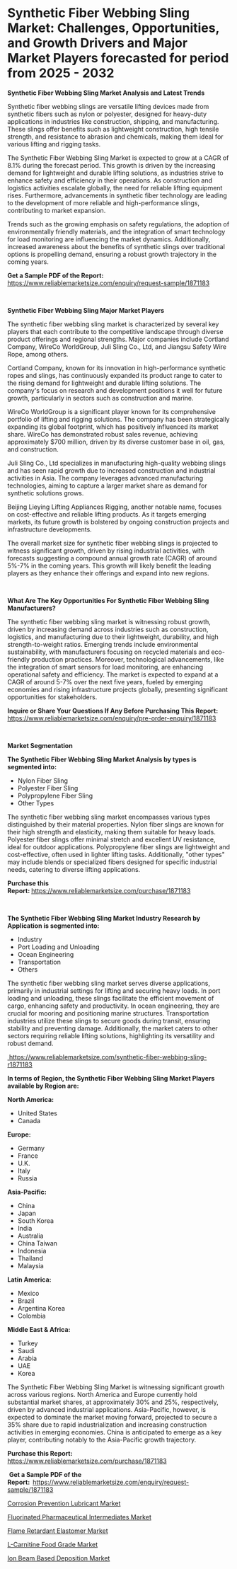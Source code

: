 <p><h1>Synthetic Fiber Webbing Sling Market: Challenges, Opportunities, and Growth Drivers and Major Market Players forecasted for period from 2025 - 2032</h1></p><p><strong>Synthetic Fiber Webbing Sling Market Analysis and Latest Trends</strong></p>
<p><p>Synthetic fiber webbing slings are versatile lifting devices made from synthetic fibers such as nylon or polyester, designed for heavy-duty applications in industries like construction, shipping, and manufacturing. These slings offer benefits such as lightweight construction, high tensile strength, and resistance to abrasion and chemicals, making them ideal for various lifting and rigging tasks.</p><p>The Synthetic Fiber Webbing Sling Market is expected to grow at a CAGR of 8.1% during the forecast period. This growth is driven by the increasing demand for lightweight and durable lifting solutions, as industries strive to enhance safety and efficiency in their operations. As construction and logistics activities escalate globally, the need for reliable lifting equipment rises. Furthermore, advancements in synthetic fiber technology are leading to the development of more reliable and high-performance slings, contributing to market expansion.</p><p>Trends such as the growing emphasis on safety regulations, the adoption of environmentally friendly materials, and the integration of smart technology for load monitoring are influencing the market dynamics. Additionally, increased awareness about the benefits of synthetic slings over traditional options is propelling demand, ensuring a robust growth trajectory in the coming years.</p></p>
<p><strong>Get a Sample PDF of the Report:&nbsp;</strong> <a href="https://www.reliablemarketsize.com/enquiry/request-sample/1871183?utm_campaign=1832&utm_medium=2&utm_source=Github&utm_content=ia&utm_term=03042025&utm_id=synthetic-fiber-webbing-sling">https://www.reliablemarketsize.com/enquiry/request-sample/1871183</a></p>
<p>&nbsp;</p>
<p><strong>Synthetic Fiber Webbing Sling Major Market Players</strong></p>
<p><p>The synthetic fiber webbing sling market is characterized by several key players that each contribute to the competitive landscape through diverse product offerings and regional strengths. Major companies include Cortland Company, WireCo WorldGroup, Juli Sling Co., Ltd, and Jiangsu Safety Wire Rope, among others.</p><p>Cortland Company, known for its innovation in high-performance synthetic ropes and slings, has continuously expanded its product range to cater to the rising demand for lightweight and durable lifting solutions. The company's focus on research and development positions it well for future growth, particularly in sectors such as construction and marine.</p><p>WireCo WorldGroup is a significant player known for its comprehensive portfolio of lifting and rigging solutions. The company has been strategically expanding its global footprint, which has positively influenced its market share. WireCo has demonstrated robust sales revenue, achieving approximately $700 million, driven by its diverse customer base in oil, gas, and construction.</p><p>Juli Sling Co., Ltd specializes in manufacturing high-quality webbing slings and has seen rapid growth due to increased construction and industrial activities in Asia. The company leverages advanced manufacturing technologies, aiming to capture a larger market share as demand for synthetic solutions grows.</p><p>Beijing Lieying Lifting Appliances Rigging, another notable name, focuses on cost-effective and reliable lifting products. As it targets emerging markets, its future growth is bolstered by ongoing construction projects and infrastructure developments.</p><p>The overall market size for synthetic fiber webbing slings is projected to witness significant growth, driven by rising industrial activities, with forecasts suggesting a compound annual growth rate (CAGR) of around 5%-7% in the coming years. This growth will likely benefit the leading players as they enhance their offerings and expand into new regions.</p></p>
<p>&nbsp;</p>
<p><strong>What Are The Key Opportunities For Synthetic Fiber Webbing Sling Manufacturers?</strong></p>
<p><p>The synthetic fiber webbing sling market is witnessing robust growth, driven by increasing demand across industries such as construction, logistics, and manufacturing due to their lightweight, durability, and high strength-to-weight ratios. Emerging trends include environmental sustainability, with manufacturers focusing on recycled materials and eco-friendly production practices. Moreover, technological advancements, like the integration of smart sensors for load monitoring, are enhancing operational safety and efficiency. The market is expected to expand at a CAGR of around 5-7% over the next five years, fueled by emerging economies and rising infrastructure projects globally, presenting significant opportunities for stakeholders.</p></p>
<p><strong>Inquire or Share Your Questions If Any Before Purchasing This Report:</strong> <a href="https://www.reliablemarketsize.com/enquiry/pre-order-enquiry/1871183?utm_campaign=1832&utm_medium=2&utm_source=Github&utm_content=ia&utm_term=03042025&utm_id=synthetic-fiber-webbing-sling">https://www.reliablemarketsize.com/enquiry/pre-order-enquiry/1871183</a></p>
<p>&nbsp;</p>
<p><strong>Market Segmentation</strong></p>
<p><strong>The Synthetic Fiber Webbing Sling Market Analysis by types is segmented into:</strong></p>
<p><ul><li>Nylon Fiber Sling</li><li>Polyester Fiber Sling</li><li>Polypropylene Fiber Sling</li><li>Other Types</li></ul></p>
<p><p>The synthetic fiber webbing sling market encompasses various types distinguished by their material properties. Nylon fiber slings are known for their high strength and elasticity, making them suitable for heavy loads. Polyester fiber slings offer minimal stretch and excellent UV resistance, ideal for outdoor applications. Polypropylene fiber slings are lightweight and cost-effective, often used in lighter lifting tasks. Additionally, "other types" may include blends or specialized fibers designed for specific industrial needs, catering to diverse lifting applications.</p></p>
<p><strong>Purchase this Report:&nbsp;</strong><a href="https://www.reliablemarketsize.com/purchase/1871183?utm_campaign=1832&utm_medium=2&utm_source=Github&utm_content=ia&utm_term=03042025&utm_id=synthetic-fiber-webbing-sling">https://www.reliablemarketsize.com/purchase/1871183</a></p>
<p>&nbsp;</p>
<p><strong>The Synthetic Fiber Webbing Sling Market Industry Research by Application is segmented into:</strong></p>
<p><ul><li>Industry</li><li>Port Loading and Unloading</li><li>Ocean Engineering</li><li>Transportation</li><li>Others</li></ul></p>
<p><p>The synthetic fiber webbing sling market serves diverse applications, primarily in industrial settings for lifting and securing heavy loads. In port loading and unloading, these slings facilitate the efficient movement of cargo, enhancing safety and productivity. In ocean engineering, they are crucial for mooring and positioning marine structures. Transportation industries utilize these slings to secure goods during transit, ensuring stability and preventing damage. Additionally, the market caters to other sectors requiring reliable lifting solutions, highlighting its versatility and robust demand.</p></p>
<p><a href="https://www.reliablemarketsize.com/synthetic-fiber-webbing-sling-r1871183?utm_campaign=1832&utm_medium=2&utm_source=Github&utm_content=ia&utm_term=03042025&utm_id=synthetic-fiber-webbing-sling">&nbsp;https://www.reliablemarketsize.com/synthetic-fiber-webbing-sling-r1871183</a></p>
<p><strong>In terms of Region, the Synthetic Fiber Webbing Sling Market Players available by Region are:</strong></p>
<p>
    <p> <strong> North America: </strong>
        <ul>
            <li>United States</li>
            <li>Canada</li>
        </ul>
        </p> 
    <p> <strong> Europe: </strong>
        <ul>
            <li>Germany</li>
            <li>France</li>
            <li>U.K.</li>
            <li>Italy</li>
            <li>Russia</li>
        </ul>
        </p> 
    <p> <strong> Asia-Pacific: </strong>
        <ul>
            <li>China</li>
            <li>Japan</li>
            <li>South Korea</li>
            <li>India</li>
            <li>Australia</li>
            <li>China Taiwan</li>
            <li>Indonesia</li>
            <li>Thailand</li>
            <li>Malaysia</li>
        </ul>
        </p> 
    <p> <strong> Latin America: </strong>
        <ul>
            <li>Mexico</li>
            <li>Brazil</li>
            <li>Argentina Korea</li>
            <li>Colombia</li>
        </ul>
        </p> 
    <p> <strong> Middle East & Africa: </strong>
        <ul>
            <li>Turkey</li>
            <li>Saudi</li>
            <li>Arabia</li>
            <li>UAE</li>
            <li>Korea</li>
        </ul>
    </p>
    </p>
<p><p>The Synthetic Fiber Webbing Sling Market is witnessing significant growth across various regions. North America and Europe currently hold substantial market shares, at approximately 30% and 25%, respectively, driven by advanced industrial applications. Asia-Pacific, however, is expected to dominate the market moving forward, projected to secure a 35% share due to rapid industrialization and increasing construction activities in emerging economies. China is anticipated to emerge as a key player, contributing notably to the Asia-Pacific growth trajectory.</p></p>
<p><strong>Purchase this Report: </strong><a href="https://www.reliablemarketsize.com/purchase/1871183?utm_campaign=1832&utm_medium=2&utm_source=Github&utm_content=ia&utm_term=03042025&utm_id=synthetic-fiber-webbing-sling">https://www.reliablemarketsize.com/purchase/1871183</a></p>
<p>&nbsp;<strong>Get a Sample PDF of the Report:&nbsp;&nbsp;</strong><a href="https://www.reliablemarketsize.com/enquiry/request-sample/1871183?utm_campaign=1832&utm_medium=2&utm_source=Github&utm_content=ia&utm_term=03042025&utm_id=synthetic-fiber-webbing-sling">https://www.reliablemarketsize.com/enquiry/request-sample/1871183</a></p>
<p><strong></strong></p>
<p><p><a href="https://github.com/stuwinawisa/Market-Research-Report-List-1/blob/main/corrosion-prevention-lubricant-market.md?utm_campaign=1832&utm_medium=2&utm_source=Github&utm_content=ia&utm_term=03042025&utm_id=synthetic-fiber-webbing-sling">Corrosion Prevention Lubricant Market</a></p><p><a href="https://github.com/phillpfantis/Market-Research-Report-List-1/blob/main/fluorinated-pharmaceutical-intermediates-market.md?utm_campaign=1832&utm_medium=2&utm_source=Github&utm_content=ia&utm_term=03042025&utm_id=synthetic-fiber-webbing-sling">Fluorinated Pharmaceutical Intermediates Market</a></p><p><a href="https://github.com/asoauoldag3n/Market-Research-Report-List-1/blob/main/flame-retardant-elastomer-market.md?utm_campaign=1832&utm_medium=2&utm_source=Github&utm_content=ia&utm_term=03042025&utm_id=synthetic-fiber-webbing-sling">Flame Retardant Elastomer Market</a></p><p><a href="https://github.com/marcayaminig/Market-Research-Report-List-1/blob/main/l-carnitine-food-grade-market.md?utm_campaign=1832&utm_medium=2&utm_source=Github&utm_content=ia&utm_term=03042025&utm_id=synthetic-fiber-webbing-sling">L-Carnitine Food Grade Market</a></p><p><a href="https://github.com/awwqamet/Market-Research-Report-List-1/blob/main/ion-beam-based-deposition-market.md?utm_campaign=1832&utm_medium=2&utm_source=Github&utm_content=ia&utm_term=03042025&utm_id=synthetic-fiber-webbing-sling">Ion Beam Based Deposition Market</a></p></p>